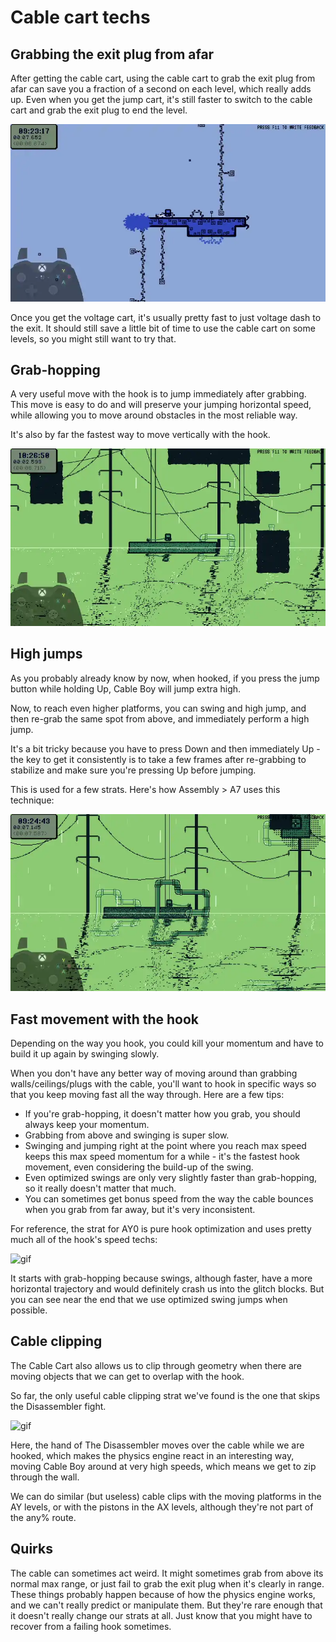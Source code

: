 # Cable cart techs

## Grabbing the exit plug from afar

After getting the cable cart, using the cable cart to grab the exit plug from afar can save you a fraction of a second on each level, which really adds up. Even when you get the jump cart, it's still faster to switch to the cable cart and grab the exit plug to end the level.

![gif](https://github.com/Doublevil/scbspeedrun/blob/main/media/tech/Movement_CableExitPlug.webp)

Once you get the voltage cart, it's usually pretty fast to just voltage dash to the exit. It should still save a little bit of time to use the cable cart on some levels, so you might still want to try that.

## Grab-hopping

A very useful move with the hook is to jump immediately after grabbing. This move is easy to do and will preserve your jumping horizontal speed, while allowing you to move around obstacles in the most reliable way.

It's also by far the fastest way to move vertically with the hook.

![gif](https://github.com/Doublevil/scbspeedrun/blob/main/media/tech/Movement_CableGrabHopping.webp)

## High jumps

As you probably already know by now, when hooked, if you press the jump button while holding Up, Cable Boy will jump extra high.

Now, to reach even higher platforms, you can swing and high jump, and then re-grab the same spot from above, and immediately perform a high jump.

It's a bit tricky because you have to press Down and then immediately Up - the key to get it consistently is to take a few frames after re-grabbing to stabilize and make sure you're pressing Up before jumping.

This is used for a few strats. Here's how Assembly > A7 uses this technique:

![gif](https://github.com/Doublevil/scbspeedrun/blob/main/media/tech/Movement_CableHighJump.webp)

## Fast movement with the hook

Depending on the way you hook, you could kill your momentum and have to build it up again by swinging slowly.

When you don't have any better way of moving around than grabbing walls/ceilings/plugs with the cable, you'll want to hook in specific ways so that you keep moving fast all the way through. Here are a few tips:
- If you're grab-hopping, it doesn't matter how you grab, you should always keep your momentum.
- Grabbing from above and swinging is super slow.
- Swinging and jumping right at the point where you reach max speed keeps this max speed momentum for a while - it's the fastest hook movement, even considering the build-up of the swing.
- Even optimized swings are only very slightly faster than grab-hopping, so it really doesn't matter that much.
- You can sometimes get bonus speed from the way the cable bounces when you grab from far away, but it's very inconsistent.

For reference, the strat for AY0 is pure hook optimization and uses pretty much all of the hook's speed techs:

![gif](https://github.com/Doublevil/scbspeedrun/blob/main/media/levels/A/AY0_Strat.webp)

It starts with grab-hopping because swings, although faster, have a more horizontal trajectory and would definitely crash us into the glitch blocks. But you can see near the end that we use optimized swing jumps when possible.

## Cable clipping

The Cable Cart also allows us to clip through geometry when there are moving objects that we can get to overlap with the hook.

So far, the only useful cable clipping strat we've found is the one that skips the Disassembler fight.

![gif](https://github.com/Doublevil/scbspeedrun/blob/main/media/tech/Movement_DisassemblerSkip.webp)

Here, the hand of The Disassembler moves over the cable while we are hooked, which makes the physics engine react in an interesting way, moving Cable Boy around at very high speeds, which means we get to zip through the wall.

We can do similar (but useless) cable clips with the moving platforms in the AY levels, or with the pistons in the AX levels, although they're not part of the any% route.

## Quirks

The cable can sometimes act weird. It might sometimes grab from above its normal max range, or just fail to grab the exit plug when it's clearly in range. These things probably happen because of how the physics engine works, and we can't really predict or manipulate them. But they're rare enough that it doesn't really change our strats at all. Just know that you might have to recover from a failing hook sometimes.
